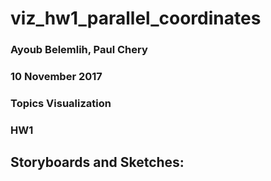 # viz_hw1_parallel_coordinates
### Ayoub Belemlih, Paul Chery
### 10 November 2017
### Topics Visualization
### HW1 

## Storyboards and Sketches:
